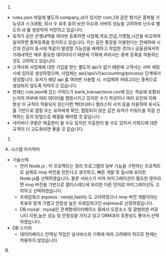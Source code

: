 1. 
- rules.json 파일에 별도의 company_id가 있지만 com_1과 같은 형식은 중복될 가능성과 스크래핑, 회사 수 유추 등의 보안 이슈와 서버의 성능을 고려하여 난수로 별도의 id 를 생성하여 저장하고 있습니다.
- 유저가 같은 은행내역을 여러번 등록하면 사업체,적요,잔금,가맹점,시간을 비교하여 일치하면 중복등록을 방지하고 있습니다. 이는 같은 통장을 이용한다는 전에하에 시간과 잔금이 동시에 똑같이 발생할 가능성을 배제하고 작업한 것이나 금융권에서의 거래내역은 매우 중요한 데이터이기 때문에 기획에 따라서는 중복 등록을 허용하는 것도 고려하고 있습니다.
- 고객사와 사업체에 대한 가입을 받는 별도의 api가 없기 떄문에 고객사는 서버 세팅시에 임의로 생성하였으며, 사업체는 api(/api/v1/accounting/process) 단계에서 생성합니다. 유저가 해당 api 를 여러번 사용할 시, 사업체와 카테고리는 중복으로 생성되지 않도록 막아두고 있습니다.
- 현재는 rule.json에 있는 키워드가 bank_transactions.csv에 있는 적요에 포함되는지의 여부에 따라 데이터를 맵핑시키고 있지만 수기 작성이나 여러 요인에 의해 항상 이 규칙이 적용되지 않는다면 백터디비나 엘라스틱 서치 등을 이용하여 유사도를 기반으로 맵핑 또는 유저에게 확인, 맵핑되지 않은 값은 유저가 키워드를 직접 선택하는 등의 방법으로 해결을 해야할 것 같습니다.
- 네이버나 쿠팡은 매출원이 될 수도 있지만 지출원이 될 수도 있어서 키워드에 대한 규격이 더 고도화되면 좋을 것 같습니다.


2.
A. 시스템 아키텍처
  - 기술스택
    - 언어 Node.js : 이 프로젝트는 경리 프로그램의 일부 기능을 구현하는 프로젝트로 실제로 mvp 버전을 만든다고 생각하고, 빠른 개발 및 출시에 유리한 Node.js를 선택하였습니다. 물론 서비스가 커져 마이그레이션이 필요한 경우라면 mvp 버전을 기반으로 멀티스레드에 유리한 다른 언어로 마이그레이션도 고려하고 선택하였습니다.
    - 프레임워크 express : nestjs,fastify 도 고려하였으나 mvp 버전 개발이라는 목표와 맞게 가볍고 안정성 높은 프레임워크인 express로 선정하였습니다.
    - DB mysql : mysql은 관계형데이터베이스 중에서 오픈소스 및 광범위한 커뮤니티 지원,높은 성능 및 안정성을 가지고 있고 ORM과의 호환성도 좋아서 선택하였습니다.
  - DB 스키마
    - 데이터베이스 인덱싱 작업은 실서비스와 기획에 따라 고려해야 하므로 현재는 적용하지 않았습니다.  
    
                     

B.
